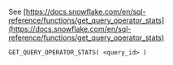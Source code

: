 See [https://docs.snowflake.com/en/sql-reference/functions/get_query_operator_stats](https://docs.snowflake.com/en/sql-reference/functions/get_query_operator_stats)
```
GET_QUERY_OPERATOR_STATS( <query_id> )
```
